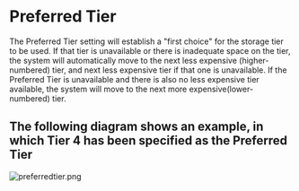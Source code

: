 

# Preferred Tier

The Preferred Tier setting will establish a "first choice" for the storage tier to be used. If that tier is unavailable or there is inadequate space on the tier, the system will automatically move to the next less expensive (higher-numbered) tier, and next less expensive tier if that one is unavailable. If the Preferred Tier is unavailable and there is also no less expensive tier available, the system will move to the next more expensive(lower-numbered) tier.

## The following diagram shows an example, in which Tier 4 has been specified as the Preferred Tier

![preferredtier.png](/product-guide/screenshots/preferredtier.png)